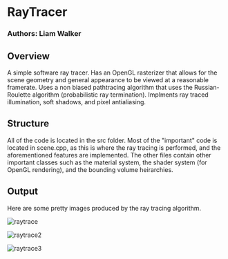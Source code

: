 # RayTracer

### Authors: Liam Walker

## Overview 

A simple software ray tracer. Has an OpenGL rasterizer that allows for the scene geometry and general appearance to be viewed at a reasonable framerate. Uses a non biased pathtracing algorithm that uses the Russian-Roulette algorithm (probabilistic ray termination). Implments ray traced illumination, soft shadows, and pixel antialiasing. 

## Structure

All of the code is located in the src folder. Most of the "important" code is located in scene.cpp, as this is where the ray tracing is performed, and the aforementioned features are implemented. The other files contain other important classes such as the material system, the shader system (for OpenGL rendering), and the bounding volume heirarchies. 

## Output

Here are some pretty images produced by the ray tracing algorithm. 

![raytrace](https://user-images.githubusercontent.com/37026953/119881721-9e7d1b80-befb-11eb-9ad2-1dfed8b30285.PNG)

![raytrace2](https://user-images.githubusercontent.com/37026953/119883719-d8e7b800-befd-11eb-933a-b32b520801f8.PNG)

![raytrace3](https://user-images.githubusercontent.com/37026953/119884046-38de5e80-befe-11eb-9380-82ff5dfee32d.PNG)



